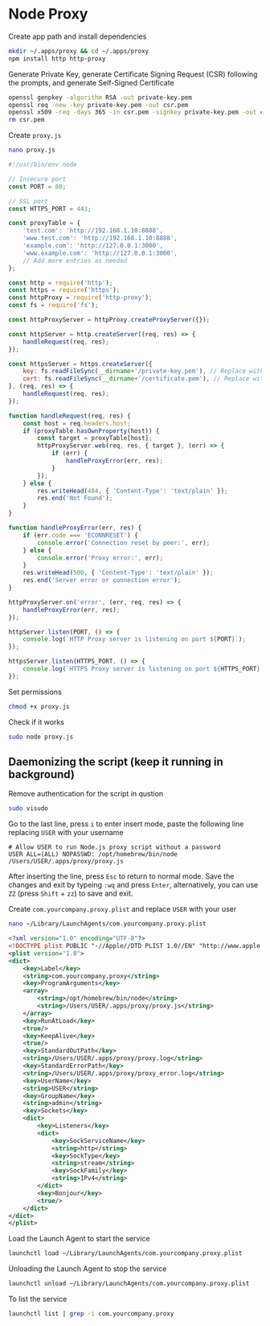 # Node Proxy

Create app path and install dependencies
```sh
mkdir ~/.apps/proxy && cd ~/.apps/proxy
npm install http http-proxy
```

Generate Private Key, generate Certificate Signing Request (CSR) following the prompts, and generate Self-Signed Certificate
```sh
openssl genpkey -algorithm RSA -out private-key.pem
openssl req -new -key private-key.pem -out csr.pem
openssl x509 -req -days 365 -in csr.pem -signkey private-key.pem -out certificate.pem
rm csr.pem
```

Create `proxy.js`
```sh
nano proxy.js
```

```js
#!/usr/bin/env node

// Insecure port
const PORT = 80;

// SSL port
const HTTPS_PORT = 443;

const proxyTable = {
	'test.com': 'http://192.168.1.10:8888',
	'www.test.com': 'http://192.168.1.10:8888',
	'example.com': 'http://127.0.0.1:3000',
	'www.example.com': 'http://127.0.0.1:3000',
	// Add more entries as needed
};

const http = require('http');
const https = require('https');
const httpProxy = require('http-proxy');
const fs = require('fs');

const httpProxyServer = httpProxy.createProxyServer({});

const httpServer = http.createServer((req, res) => {
	handleRequest(req, res);
});

const httpsServer = https.createServer({
	key: fs.readFileSync(__dirname+'/private-key.pem'), // Replace with your private key path
	cert: fs.readFileSync(__dirname+'/certificate.pem'), // Replace with your certificate path
}, (req, res) => {
	handleRequest(req, res);
});

function handleRequest(req, res) {
	const host = req.headers.host;
	if (proxyTable.hasOwnProperty(host)) {
		const target = proxyTable[host];
		httpProxyServer.web(req, res, { target }, (err) => {
			if (err) {
				handleProxyError(err, res);
			}
		});
	} else {
		res.writeHead(404, { 'Content-Type': 'text/plain' });
		res.end('Not Found');
	}
}

function handleProxyError(err, res) {
	if (err.code === 'ECONNRESET') {
		console.error('Connection reset by peer:', err);
	} else {
		console.error('Proxy error:', err);
	}
	res.writeHead(500, { 'Content-Type': 'text/plain' });
	res.end('Server error or connection error');
}

httpProxyServer.on('error', (err, req, res) => {
	handleProxyError(err, res);
});

httpServer.listen(PORT, () => {
	console.log(`HTTP Proxy server is listening on port ${PORT}`);
});

httpsServer.listen(HTTPS_PORT, () => {
	console.log(`HTTPS Proxy server is listening on port ${HTTPS_PORT}`);
});

```

Set permissions
```sh
chmod +x proxy.js
```

Check if it works
```sh
sudo node proxy.js
```

## Daemonizing the script (keep it running in background)

Remove authentication for the script in qustion
```sh
sudo visudo
```

Go to the last line, press `i` to enter insert mode, paste the following line replacing `USER` with your username
```
# Allow USER to run Node.js proxy script without a password
USER ALL=(ALL) NOPASSWD: /opt/homebrew/bin/node /Users/USER/.apps/proxy/proxy.js

```

After inserting the line, press `Esc` to return to normal mode. Save the changes and exit by typeing `:wq` and press `Enter`, alternatively, you can use `ZZ` (press `Shift` + `zz`) to save and exit.

Create `com.yourcompany.proxy.plist` and replace `USER` with your user
```sh
nano ~/Library/LaunchAgents/com.yourcompany.proxy.plist
```

```xml
<?xml version="1.0" encoding="UTF-8"?>
<!DOCTYPE plist PUBLIC "-//Apple//DTD PLIST 1.0//EN" "http://www.apple.com/DTDs/PropertyList-1.0.dtd">
<plist version="1.0">
<dict>
	<key>Label</key>
	<string>com.yourcompany.proxy</string>
	<key>ProgramArguments</key>
	<array>
		<string>/opt/homebrew/bin/node</string>
		<string>/Users/USER/.apps/proxy/proxy.js</string>
	</array>
	<key>RunAtLoad</key>
	<true/>
	<key>KeepAlive</key>
	<true/>
	<key>StandardOutPath</key>
	<string>/Users/USER/.apps/proxy/proxy.log</string>
	<key>StandardErrorPath</key>
	<string>/Users/USER/.apps/proxy/proxy_error.log</string>
	<key>UserName</key>
	<string>USER</string>
	<key>GroupName</key>
	<string>admin</string>
	<key>Sockets</key>
	<dict>
		<key>Listeners</key>
		<dict>
			<key>SockServiceName</key>
			<string>http</string>
			<key>SockType</key>
			<string>stream</string>
			<key>SockFamily</key>
			<string>IPv4</string>
		</dict>
		<key>Bonjour</key>
		<true/>
	</dict>
</dict>
</plist>

```

Load the Launch Agent to start the service
```sh
launchctl load ~/Library/LaunchAgents/com.yourcompany.proxy.plist
```

Unloading the Launch Agent to stop the service
```sh
launchctl unload ~/Library/LaunchAgents/com.yourcompany.proxy.plist
```

To list the service
```sh
launchctl list | grep -i com.yourcompany.proxy
```
